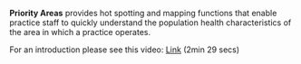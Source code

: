 **Priority Areas** provides hot spotting and mapping functions that enable practice staff to quickly understand the population health characteristics of the area in which a practice operates.

For an introduction please see this video: 
<a href="https://www.youtube.com/watch?v=Cd9cfggO4zE" target="_blank">Link</a> (2min 29 secs)